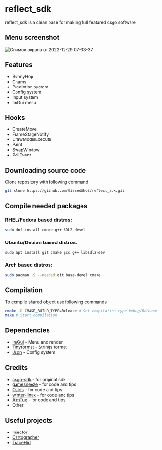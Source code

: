 # reflect_sdk

reflect_sdk is a clean base for making full featured csgo software

## Menu screenshot

![Снимок экрана от 2022-12-29 07-33-37](https://user-images.githubusercontent.com/49341012/209904768-50eee05f-0f89-4341-a984-856efb98b300.png)

## Features

- BunnyHop
- Chams
- Prediction system
- Config system
- Input system
- ImGui menu

## Hooks

- CreateMove
- FrameStageNotify
- DrawModelExecute
- Paint
- SwapWindow
- PollEvent

## Downloading source code

Clone repository with following command

```bash
git clone https://github.com/MissedShot/reflect_sdk.git
```

## Compile needed packages

### RHEL/Fedora based distros:

```bash
sudo dnf install cmake g++ SDL2-devel
```

### Ubuntu/Debian based distros:

```bash
sudo apt install git cmake gcc g++ libsdl2-dev
```

### Arch based distros:

```bash
sudo pacman -S --needed git base-devel cmake
```

## Compilation

To compile shared object use following commands

```bash
cmake -D CMAKE_BUILD_TYPE=Release # Set compilation type Debug/Release
make # Start compilation
```

## Dependencies

- [ImGui](https://github.com/ocornut/imgui) - Menu and render
- [Tinyformat](https://github.com/c42f/tinyformat) - Strings format
- [Json](https://github.com/nlohmann/json) - Config system

## Credits

- [csgo-sdk](https://github.com/lagcomp/csgo_sdk) - for original sdk
- [gamesneeze](https://github.com/seksea/gamesneeze) - for code and tips
- [Osiris](https://github.com/danielkrupinski/Osiris) - for code and tips
- [winter-linux](https://github.com/Detectoour/winter-linux) - for code and tips
- [AimTux](https://github.com/AimTuxOfficial/AimTux) - for code and tips
- Other

## Useful projects
- [Injector](https://github.com/kubo/injector)
- [Cartographer](https://github.com/MissedShot/Cartographer)
- [TraceHid](https://github.com/MissedShot/TracerHid)
